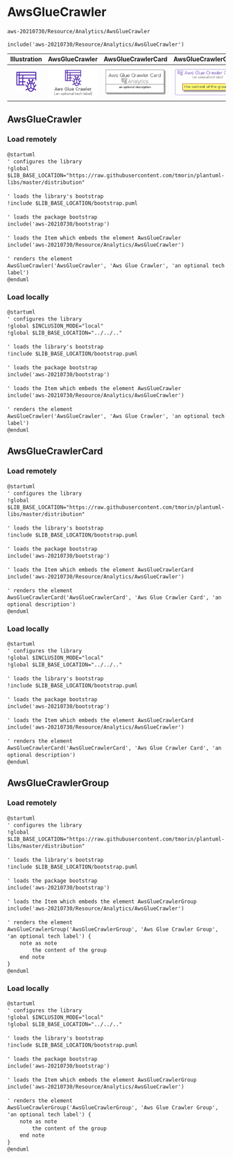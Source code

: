# AwsGlueCrawler


```text
aws-20210730/Resource/Analytics/AwsGlueCrawler
```

```text
include('aws-20210730/Resource/Analytics/AwsGlueCrawler')
```



| Illustration | AwsGlueCrawler | AwsGlueCrawlerCard | AwsGlueCrawlerGroup |
| :---: | :---: | :---: | :---: |
| ![illustration for Illustration](../../../aws-20210730/Resource/Analytics/AwsGlueCrawler.png) | ![illustration for AwsGlueCrawler](../../../aws-20210730/Resource/Analytics/AwsGlueCrawler.Local.png) | ![illustration for AwsGlueCrawlerCard](../../../aws-20210730/Resource/Analytics/AwsGlueCrawlerCard.Local.png) | ![illustration for AwsGlueCrawlerGroup](../../../aws-20210730/Resource/Analytics/AwsGlueCrawlerGroup.Local.png) |




## AwsGlueCrawler

### Load remotely
```plantuml
@startuml
' configures the library
!global $LIB_BASE_LOCATION="https://raw.githubusercontent.com/tmorin/plantuml-libs/master/distribution"

' loads the library's bootstrap
!include $LIB_BASE_LOCATION/bootstrap.puml

' loads the package bootstrap
include('aws-20210730/bootstrap')

' loads the Item which embeds the element AwsGlueCrawler
include('aws-20210730/Resource/Analytics/AwsGlueCrawler')

' renders the element
AwsGlueCrawler('AwsGlueCrawler', 'Aws Glue Crawler', 'an optional tech label')
@enduml
```

### Load locally
```plantuml
@startuml
' configures the library
!global $INCLUSION_MODE="local"
!global $LIB_BASE_LOCATION="../../.."

' loads the library's bootstrap
!include $LIB_BASE_LOCATION/bootstrap.puml

' loads the package bootstrap
include('aws-20210730/bootstrap')

' loads the Item which embeds the element AwsGlueCrawler
include('aws-20210730/Resource/Analytics/AwsGlueCrawler')

' renders the element
AwsGlueCrawler('AwsGlueCrawler', 'Aws Glue Crawler', 'an optional tech label')
@enduml
```

## AwsGlueCrawlerCard

### Load remotely
```plantuml
@startuml
' configures the library
!global $LIB_BASE_LOCATION="https://raw.githubusercontent.com/tmorin/plantuml-libs/master/distribution"

' loads the library's bootstrap
!include $LIB_BASE_LOCATION/bootstrap.puml

' loads the package bootstrap
include('aws-20210730/bootstrap')

' loads the Item which embeds the element AwsGlueCrawlerCard
include('aws-20210730/Resource/Analytics/AwsGlueCrawler')

' renders the element
AwsGlueCrawlerCard('AwsGlueCrawlerCard', 'Aws Glue Crawler Card', 'an optional description')
@enduml
```

### Load locally
```plantuml
@startuml
' configures the library
!global $INCLUSION_MODE="local"
!global $LIB_BASE_LOCATION="../../.."

' loads the library's bootstrap
!include $LIB_BASE_LOCATION/bootstrap.puml

' loads the package bootstrap
include('aws-20210730/bootstrap')

' loads the Item which embeds the element AwsGlueCrawlerCard
include('aws-20210730/Resource/Analytics/AwsGlueCrawler')

' renders the element
AwsGlueCrawlerCard('AwsGlueCrawlerCard', 'Aws Glue Crawler Card', 'an optional description')
@enduml
```

## AwsGlueCrawlerGroup

### Load remotely
```plantuml
@startuml
' configures the library
!global $LIB_BASE_LOCATION="https://raw.githubusercontent.com/tmorin/plantuml-libs/master/distribution"

' loads the library's bootstrap
!include $LIB_BASE_LOCATION/bootstrap.puml

' loads the package bootstrap
include('aws-20210730/bootstrap')

' loads the Item which embeds the element AwsGlueCrawlerGroup
include('aws-20210730/Resource/Analytics/AwsGlueCrawler')

' renders the element
AwsGlueCrawlerGroup('AwsGlueCrawlerGroup', 'Aws Glue Crawler Group', 'an optional tech label') {
    note as note
        the content of the group
    end note
}
@enduml
```

### Load locally
```plantuml
@startuml
' configures the library
!global $INCLUSION_MODE="local"
!global $LIB_BASE_LOCATION="../../.."

' loads the library's bootstrap
!include $LIB_BASE_LOCATION/bootstrap.puml

' loads the package bootstrap
include('aws-20210730/bootstrap')

' loads the Item which embeds the element AwsGlueCrawlerGroup
include('aws-20210730/Resource/Analytics/AwsGlueCrawler')

' renders the element
AwsGlueCrawlerGroup('AwsGlueCrawlerGroup', 'Aws Glue Crawler Group', 'an optional tech label') {
    note as note
        the content of the group
    end note
}
@enduml
```

